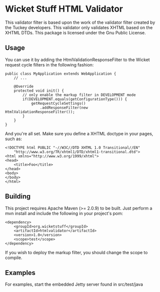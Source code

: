 Wicket Stuff HTML Validator
===========================

This validator filter is based upon the work of the validator filter created by 
the Tuckey developers. This validator only validates XHTML based on the XHTML
DTDs. This package is licensed under the Gnu Public License.

Usage
-----

You can use it by adding the HtmlValidationResponseFilter to the Wicket 
request cycle filters in the following fashion:

	public class MyApplication extends WebApplication {
	    // ...
    
	    @Override
	    protected void init() {
	        // only enable the markup filter in DEVELOPMENT mode
	        if(DEVELOPMENT.equals(getConfigurationType())) {
	            getRequestCycleSettings()
	                .addResponseFilter(new HtmlValidationResponseFilter());
	        }
	    }
	}

And you're all set. Make sure you define a XHTML doctype in your pages, such
as:

	<!DOCTYPE html PUBLIC "-//W3C//DTD XHTML 1.0 Transitional//EN"
	    "http://www.w3.org/TR/xhtml1/DTD/xhtml1-transitional.dtd">
	<html xmlns="http://www.w3.org/1999/xhtml">
	<head>
	    <title>Foo</title>
	</head>
	<body>
	</body>
	</html>

Building
--------
This project requires Apache Maven (>= 2.0.9) to be built. Just perform a
mvn install and include the following in your project's pom:

	<dependency>
	    <groupId>org.wicketstuff</groupId>
	    <artifactId>htmlvalidator</artifactId>
	    <version>1.0</version>
	    <scope>test</scope>
	</dependency>

If you wish to deploy the markup filter, you should change the scope to compile.

Examples
--------
For examples, start the embedded Jetty server found in src/test/java

  